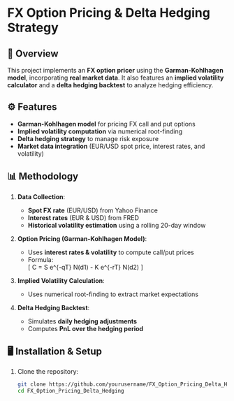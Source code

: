 # FX Option Pricing & Delta Hedging Strategy  

## 📌 Overview  
This project implements an **FX option pricer** using the **Garman-Kohlhagen model**, incorporating **real market data**. It also features an **implied volatility calculator** and a **delta hedging backtest** to analyze hedging efficiency.  

## ⚙️ Features  
- **Garman-Kohlhagen model** for pricing FX call and put options  
- **Implied volatility computation** via numerical root-finding  
- **Delta hedging strategy** to manage risk exposure  
- **Market data integration** (EUR/USD spot price, interest rates, and volatility)  

## 📊 Methodology  
1. **Data Collection**:  
   - **Spot FX rate** (EUR/USD) from Yahoo Finance  
   - **Interest rates** (EUR & USD) from FRED  
   - **Historical volatility estimation** using a rolling 20-day window  

2. **Option Pricing (Garman-Kohlhagen Model)**:  
   - Uses **interest rates & volatility** to compute call/put prices  
   - Formula:  
     \[
     C = S e^{-qT} N(d1) - K e^{-rT} N(d2)
     \]

3. **Implied Volatility Calculation**:  
   - Uses numerical root-finding to extract market expectations  

4. **Delta Hedging Backtest**:  
   - Simulates **daily hedging adjustments**  
   - Computes **PnL over the hedging period**  

## 🖥️ Installation & Setup  
1. Clone the repository:  
   ```bash
   git clone https://github.com/yourusername/FX_Option_Pricing_Delta_Hedging.git
   cd FX_Option_Pricing_Delta_Hedging
